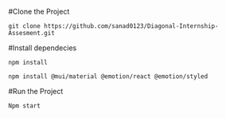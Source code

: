 #Clone the Project

```
git clone https://github.com/sanad0123/Diagonal-Internship-Assesment.git
```

#Install dependecies

```
npm install
```

```
npm install @mui/material @emotion/react @emotion/styled
```

#Run the Project 

```
Npm start
```